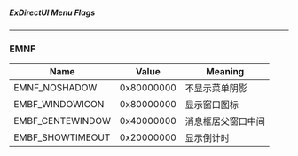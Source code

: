 ##### ExDirectUI Menu Flags

---

### EMNF

| Name               | Value       | Meaning  |
| --                 | --          | --       |
| EMNF_NOSHADOW      | 0x80000000  | 不显示菜单阴影  |
| EMBF_WINDOWICON    | 0x80000000  | 显示窗口图标  |
| EMBF_CENTEWINDOW   | 0x40000000  | 消息框居父窗口中间  |
| EMBF_SHOWTIMEOUT   | 0x20000000  | 显示倒计时  |
